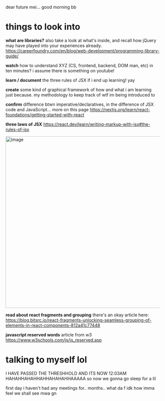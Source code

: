 dear future mei... good morning bb

<h1>things to look into</h1>

**what are libraries?**
also take a look at what's inside, and recall how jQuery may have played into your experiences already. https://careerfoundry.com/en/blog/web-development/programming-library-guide/

**watch** how to understand XYZ (CS, frontend, backend, DOM man, etc) in ten minutes?
i assume there is something on youtube!

**learn / document** the three rules of JSX if i end up learning! yay

**create** some kind of graphical framework of how and what i am learning just because. my methodology to keep track of wtf im being introduced to

**confirm** difference btwn imperative/declaratives, in the difference of JSX code and JavaScript... more on this page https://nextjs.org/learn/react-foundations/getting-started-with-react

**three laws of JSX** https://react.dev/learn/writing-markup-with-jsx#the-rules-of-jsx

<img width="561" alt="image" src="https://github.com/awhmaisy/maisysummer/assets/114780544/ad92fc85-0258-4771-8104-d124c21d151f">

**read about react fragments and grouping** there's an okay article here: https://blog.bitsrc.io/react-fragments-unlocking-seamless-grouping-of-elements-in-react-components-812a41c77448

**javascript reserved words** article from w3 https://www.w3schools.com/js/js_reserved.asp

<h1>talking to myself lol</h1>

I HAVE PASSED THE THRESHHOLD AND ITS NOW 12:03AM HAHAHHAHAHHAHHAHAHAHHAAAAA
so now we gonna go sleep for a lil

first day i haven't had any meetings for.. months..
what da f
idk how imma feel
we shall see mwa gn
